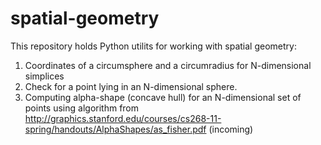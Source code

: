 # spatial-geometry
This repository holds Python utilits for working with spatial geometry:
  1. Coordinates of a circumsphere and a circumradius for N-dimensional simplices
  2. Check for a point lying in an N-dimensional sphere.
  3. Computing alpha-shape (concave hull) for an N-dimensional set of points using algorithm from http://graphics.stanford.edu/courses/cs268-11-spring/handouts/AlphaShapes/as_fisher.pdf (incoming)
